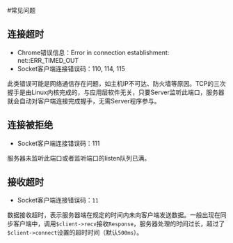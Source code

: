 #常见问题

连接超时
-----
* Chrome错误信息：Error in connection establishment: net::ERR_TIMED_OUT
* Socket客户端连接错误码：110, 114, 115

此类错误可能是网络通信存在问题，如主机IP不可达、防火墙等原因。TCP的三次握手是由Linux内核完成的，与应用层软件无关，只要Server监听此端口，服务器就会自动对客户端连接完成握手，无需Server程序参与。

连接被拒绝
---------
* Socket客户端连接错误码：111

服务器未监听此端口或者监听端口的listen队列已满。

接收超时
---
* Socket客户端连接错误码：`11`

数据接收超时，表示服务器端在规定的时间内未向客户端发送数据。一般出现在同步客户端中，调用`$client->recv`接收`Response`，服务器处理的时间过长，超过了`$client->connect`设置的超时时间（默认`500ms`）。
